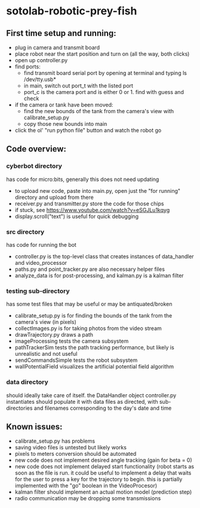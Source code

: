 # sotolab-robotic-prey-fish

## First time setup and running:

* plug in camera and transmit board
* place robot near the start position and turn on (all the way, both clicks)
* open up controller.py
* find ports:
  * find transmit board serial port by opening at terminal and typing ls /dev/tty.usb*
  * in main, switch out port_t with the listed port
  * port_c is the camera port and is either 0 or 1. find with guess and check
* if the camera or tank have been moved:
  * find the new bounds of the tank from the camera's view with calibrate_setup.py
  * copy those new bounds into main
* click the ol' "run python file" button and watch the robot go

## Code overview:

### cyberbot directory
has code for micro:bits, generally this does not need updating

* to upload new code, paste into main.py, open just the "for running" directory and upload from there
* receiver.py and transmitter.py store the code for those chips
* if stuck, see https://www.youtube.com/watch?v=eSGJLu1kqyg
* display.scroll("text") is useful for quick debugging

### src directory 
has code for running the bot

* controller.py is the top-level class that creates instances of data_handler and video_processor
* paths.py and point_tracker.py are also necessary helper files
* analyze_data is for post-processing, and kalman.py is a kalman filter


### testing sub-directory 
has some test files that may be useful or may be antiquated/broken

* calibrate_setup.py is for finding the bounds of the tank from the camera's view (in pixels)
* collectImages.py is for taking photos from the video stream
* drawTrajectory.py draws a path
* imageProcessing tests the camera subsystem
* pathTrackerSim tests the path tracking performance, but likely is unrealistic and not useful
* sendCommandsSimple tests the robot subsystem
* wallPotentialField visualizes the artificial potential field algorithm

### data directory
should ideally take care of itself. the DataHandler object controller.py instantiates should populate it with data files as directed, with sub-directories and filenames corresponding to the day's date and time

## Known issues:

* calibrate_setup.py has problems
* saving video files is untested but likely works
* pixels to meters conversion should be automated
* new code does not implement desired angle tracking (gain for beta = 0)
* new code does not implement delayed start functionality (robot starts as soon as the file is run. it could be useful to implement a delay that waits for the user to press a key for the trajectory to begin. this is partially implemented with the "go" boolean in the VideoProcesor)
* kalman filter should implement an actual motion model (prediction step)
* radio communication may be dropping some transmissions
